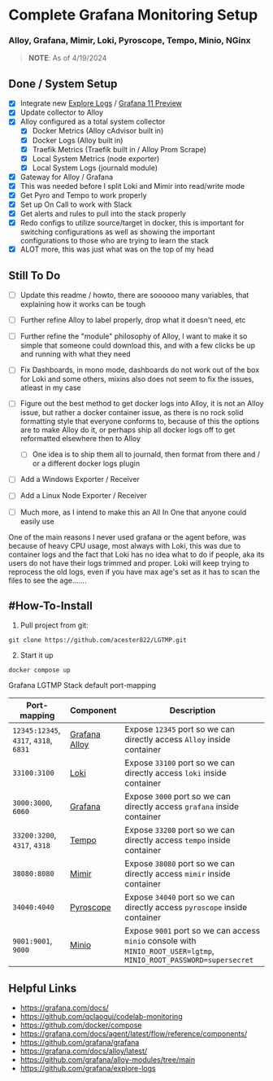 # Complete Grafana Monitoring Setup
### Alloy, Grafana, Mimir, Loki, Pyroscope, Tempo, Minio, NGinx

> **NOTE**:
> As of 4/19/2024

## Done / System Setup

- [x] Integrate new [Explore Logs](https://github.com/grafana/explore-logs) / [Grafana 11 Preview](https://grafana.com/docs/grafana/latest/whatsnew/whats-new-in-v11-0/)
- [x] Update collector to Alloy
- [x] Alloy configured as a total system collector
	- [x] Docker Metrics (Alloy cAdvisor built in)
	- [x] Docker Logs (Alloy built in)
	- [x] Traefik Metrics (Traefik built in / Alloy Prom Scrape)
	- [x] Local System Metrics (node exporter)
	- [x] Local System Logs (journald module)
- [x] Gateway for Alloy / Grafana
- [x] This was needed before I split Loki and Mimir into read/write mode
- [x] Get Pyro and Tempo to work properly
- [x] Set up On Call to work with Slack
- [x] Get alerts and rules to pull into the stack properly
- [x] Redo configs to utilize source/target in docker, this is important for switching configurations as well as showing the important configurations to those who are trying to learn the stack
- [x] ALOT more, this was just what was on the top of my head

## Still To Do

- [ ] Update this readme / howto, there are soooooo many variables, that explaining how it works can be tough

- [ ] Further refine Alloy to label properly, drop what it doesn't need, etc

- [ ] Further refine the "module" philosophy of Alloy, I want to make it so simple that someone could download this, and with a few clicks be up and running with what they need

- [ ] Fix Dashboards, in mono mode, dashboards do not work out of the box for Loki and some others, mixins also does not seem to fix the issues, atleast in my case

- [ ] Figure out the best method to get docker logs into Alloy, it is not an Alloy issue, but rather a docker container issue, as there is no rock solid formatting style that everyone conforms to, because of this the options are to make Alloy do it, or perhaps ship all docker logs off to get reformatted elsewhere then to Alloy
	- [ ] One idea is to ship them all to journald, then format from there and / or a different docker logs plugin

- [ ] Add a Windows Exporter / Receiver

- [ ] Add a Linux Node Exporter / Receiver

- [ ] Much more, as I intend to make this an All In One that anyone could easily use


One of the main reasons I never used grafana or the agent before, was because of heavy CPU usage, most always with Loki, this was due to container logs and the fact that Loki has no idea what to do if people, aka its users do not have their logs trimmed and proper. Loki will keep trying to reprocess the old logs, even if you have max age's set as it has to scan the files to see the age.......

## #How-To-Install

1. Pull project from git:

```shell
git clone https://github.com/acester822/LGTMP.git
```

2. Start it up

```shell
docker compose up
```


 Grafana LGTMP Stack default port-mapping

| Port-mapping                          | Component          | Description                                                                                                         |
| ------------------------------------- | ------------------ | ------------------------------------------------------------------------------------------------------------------- |
| `12345:12345`, `4317`, `4318`, `6831` | [Grafana Alloy][1] | Expose `12345` port so we can directly access `Alloy` inside container                                              |
| `33100:3100`                          | [Loki][2]          | Expose `33100` port so we can directly access `loki` inside container                                               |
| `3000:3000`, `6060`                   | [Grafana][3]       | Expose `3000` port so we can directly access `grafana` inside container                                             |
| `33200:3200`, `4317`, `4318`          | [Tempo][4]         | Expose `33200` port so we can directly access `tempo` inside container                                              |
| `38080:8080`                          | [Mimir][5]         | Expose `38080` port so we can directly access `mimir` inside container                                              |
| `34040:4040`                          | [Pyroscope][6]     | Expose `34040` port so we can directly access `pyroscope` inside container                                          |
| `9001:9001`, `9000`                   | [Minio][7]         | Expose `9001` port so we can access `minio` console with `MINIO_ROOT_USER=lgtmp`, `MINIO_ROOT_PASSWORD=supersecret` |

[1]: https://grafana.com/docs/alloy/latest/
[2]: https://github.com/grafana/loki
[3]: https://github.com/grafana/grafana
[4]: https://github.com/grafana/tempo
[5]: https://github.com/grafana/mimir
[6]: https://github.com/grafana/pyroscope
[7]: https://github.com/minio/minio

## Helpful Links

- <https://grafana.com/docs/>
- https://github.com/qclaogui/codelab-monitoring
- <https://github.com/docker/compose>
- <https://grafana.com/docs/agent/latest/flow/reference/components/>
- <https://github.com/grafana/grafana>
- https://grafana.com/docs/alloy/latest/
- https://github.com/grafana/alloy-modules/tree/main
- https://github.com/grafana/explore-logs



